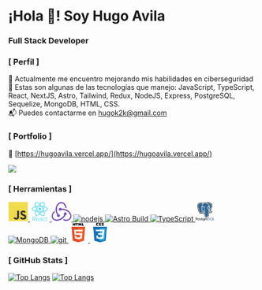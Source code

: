 # ¡Hola 👋! Soy Hugo Avila
### Full Stack Developer

### **[ Perfil ]**
🌱 Actualmente me encuentro mejorando mis habilidades en ciberseguridad<br>
📗 Estas son algunas de las tecnologías que manejo: JavaScript, TypeScript, React, NextJS, Astro, Tailwind, Redux, NodeJS, Express, PostgreSQL, Sequelize, MongoDB, HTML, CSS.<br>
📬 Puedes contactarme en [hugok2k@gmail.com](hugoavila.dev@gmail.com)

### **[ Portfolio ]**
🔗 [https://hugoavila.vercel.app/](https://hugoavila.vercel.app/)

<a href='https://hugoavila.vercel.app' style='display:flex;flex-direction:column;justify-content:flex-start'>
  <img src="https://hugoavila.vercel.app/images/og.webp" style='width:400px' />
</a>

### **[ Herramientas ]**

<p align="left"> 
<a href="https://developer.mozilla.org/en-US/docs/Web/JavaScript" target="_blank" rel="noreferrer"> <img src="https://raw.githubusercontent.com/devicons/devicon/master/icons/javascript/javascript-original.svg" alt="javascript" width="40" height="40"/> </a>
<a href="https://reactjs.org/" target="_blank" rel="noreferrer"> <img src="https://raw.githubusercontent.com/devicons/devicon/master/icons/react/react-original-wordmark.svg" alt="react" width="40" height="40"/> </a>
<a href="https://redux.js.org" target="_blank" rel="noreferrer"> <img src="https://raw.githubusercontent.com/devicons/devicon/master/icons/redux/redux-original.svg" alt="redux" width="40" height="40"/> </a>
<a href="https://nodejs.org" target="_blank" rel="noreferrer"> <img src="https://cdn.worldvectorlogo.com/logos/nodejs-icon.svg" alt="nodejs" width="40" height="40"/> </a>
<a href="https://astro.build/" target="_blank" rel="noreferrer"> <img src="https://astro.build/assets/press/logomark-dark.svg" alt="Astro Build" width="40" height="40"/> </a>
<a href="https://www.typescriptlang.org/" target="_blank" rel="noreferrer"> <img src="https://upload.wikimedia.org/wikipedia/commons/4/4c/Typescript_logo_2020.svg" alt="TypeScript" width="40" height="40"/> </a>
<a href="https://www.postgresql.org" target="_blank" rel="noreferrer"> <img src="https://raw.githubusercontent.com/devicons/devicon/master/icons/postgresql/postgresql-original-wordmark.svg" alt="postgresql" width="40" height="40"/> </a>
<a href="https://www.mongodb.com" target="_blank" rel="noreferrer"> <img src="https://cdn.worldvectorlogo.com/logos/mongodb-icon-1.svg" alt="MongoDB" width="40" height="40"/> </a> 
<a href="https://git-scm.com/" target="_blank" rel="noreferrer"> <img src="https://www.vectorlogo.zone/logos/git-scm/git-scm-icon.svg" alt="git" width="40" height="40"/> </a>
<a href="https://www.w3.org/html/" target="_blank" rel="noreferrer"> <img src="https://raw.githubusercontent.com/devicons/devicon/master/icons/html5/html5-original-wordmark.svg" alt="html5" width="40" height="40"/> </a> 
<a href="https://www.w3schools.com/css/" target="_blank" rel="noreferrer"> <img src="https://raw.githubusercontent.com/devicons/devicon/master/icons/css3/css3-original-wordmark.svg" alt="css3" width="40" height="40"/> </a>
</p>

### **[ GitHub Stats ]**

[![Top Langs](https://github-readme-stats.vercel.app/api/top-langs/?username=hugok2k&layout=compact&theme=radical#gh-dark-mode-only)](https://github.com/hugok2k/github-readme-stats#gh-dark-mode-only)
[![Top Langs](https://github-readme-stats.vercel.app/api/top-langs/?username=hugok2k&layout=compact&theme=default#gh-light-mode-only)](https://github.com/hugok2k/github-readme-stats#gh-light-mode-only)


